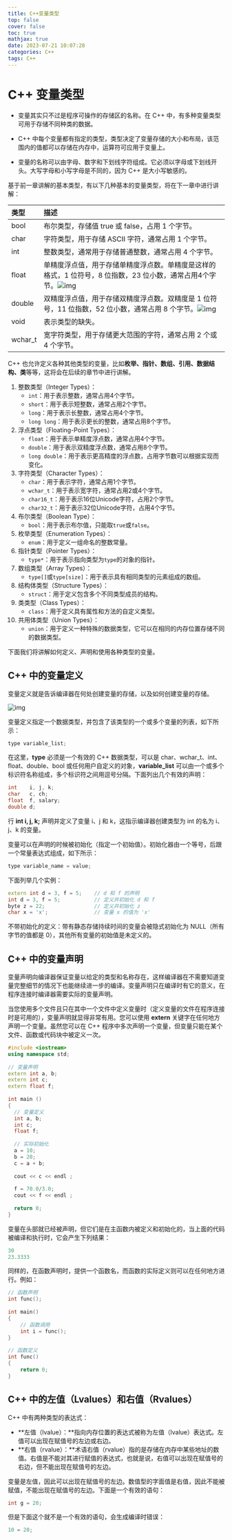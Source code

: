 ```yaml
---
title: C++变量类型
top: false
cover: false
toc: true
mathjax: true
date: 2023-07-21 10:07:28
categories: C++
tags: C++
---
```


# C++ 变量类型

* 变量其实只不过是程序可操作的存储区的名称。在 C++ 中，有多种变量类型可用于存储不同种类的数据。

* C++ 中每个变量都有指定的类型，类型决定了变量存储的大小和布局，该范围内的值都可以存储在内存中，运算符可应用于变量上。

* 变量的名称可以由字母、数字和下划线字符组成。它必须以字母或下划线开头。大写字母和小写字母是不同的，因为 C++ 是大小写敏感的。

<!--more-->

基于前一章讲解的基本类型，有以下几种基本的变量类型，将在下一章中进行讲解：

| 类型    | 描述                                                         |
| :------ | :----------------------------------------------------------- |
| bool    | 布尔类型，存储值 true 或 false，占用 1 个字节。              |
| char    | 字符类型，用于存储 ASCII 字符，通常占用 1 个字节。           |
| int     | 整数类型，通常用于存储普通整数，通常占用 4 个字节。          |
| float   | 单精度浮点值，用于存储单精度浮点数。单精度是这样的格式，1 位符号，8 位指数，23 位小数，通常占用4个字节。![img](./C++变量类型/v2-749cc641eb4d5dafd085e8c23f8826aa_hd.png) |
| double  | 双精度浮点值，用于存储双精度浮点数。双精度是 1 位符号，11 位指数，52 位小数，通常占用 8 个字节。![img](./C++变量类型/v2-48240f0e1e0dd33ec89100cbe2d30707_hd.png) |
| void    | 表示类型的缺失。                                             |
| wchar_t | 宽字符类型，用于存储更大范围的字符，通常占用 2 个或 4 个字节。 |

C++ 也允许定义各种其他类型的变量，比如**枚举、指针、数组、引用、数据结构、类**等等，这将会在后续的章节中进行讲解。

1. 整数类型（Integer Types）：
   - `int`：用于表示整数，通常占用4个字节。
   - `short`：用于表示短整数，通常占用2个字节。
   - `long`：用于表示长整数，通常占用4个字节。
   - `long long`：用于表示更长的整数，通常占用8个字节。
2. 浮点类型（Floating-Point Types）：
   - `float`：用于表示单精度浮点数，通常占用4个字节。
   - `double`：用于表示双精度浮点数，通常占用8个字节。
   - `long double`：用于表示更高精度的浮点数，占用字节数可以根据实现而变化。
3. 字符类型（Character Types）：
   - `char`：用于表示字符，通常占用1个字节。
   - `wchar_t`：用于表示宽字符，通常占用2或4个字节。
   - `char16_t`：用于表示16位Unicode字符，占用2个字节。
   - `char32_t`：用于表示32位Unicode字符，占用4个字节。
4. 布尔类型（Boolean Type）：
   - `bool`：用于表示布尔值，只能取`true`或`false`。
5. 枚举类型（Enumeration Types）：
   - `enum`：用于定义一组命名的整数常量。
6. 指针类型（Pointer Types）：
   - `type*`：用于表示指向类型为`type`的对象的指针。
7. 数组类型（Array Types）：
   - `type[]`或`type[size]`：用于表示具有相同类型的元素组成的数组。
8. 结构体类型（Structure Types）：
   - `struct`：用于定义包含多个不同类型成员的结构。
9. 类类型（Class Types）：
   - `class`：用于定义具有属性和方法的自定义类型。
10. 共用体类型（Union Types）：
    - `union`：用于定义一种特殊的数据类型，它可以在相同的内存位置存储不同的数据类型。

下面我们将讲解如何定义、声明和使用各种类型的变量。

## C++ 中的变量定义

变量定义就是告诉编译器在何处创建变量的存储，以及如何创建变量的存储。

![img](./C++变量类型/cpp-variable-types-2020-12-14.png)

变量定义指定一个数据类型，并包含了该类型的一个或多个变量的列表，如下所示：

```C++
type variable_list;
```

在这里，**type** 必须是一个有效的 C++ 数据类型，可以是 char、wchar_t、int、float、double、bool 或任何用户自定义的对象，**variable_list** 可以由一个或多个标识符名称组成，多个标识符之间用逗号分隔。下面列出几个有效的声明：

```C++
int    i, j, k;
char   c, ch;
float  f, salary;
double d;
```

行 **int i, j, k;** 声明并定义了变量 i、j 和 k，这指示编译器创建类型为 int 的名为 i、j、k 的变量。

变量可以在声明的时候被初始化（指定一个初始值）。初始化器由一个等号，后跟一个常量表达式组成，如下所示：

```c++
type variable_name = value;
```

下面列举几个实例：

```C++
extern int d = 3, f = 5;    // d 和 f 的声明 
int d = 3, f = 5;           // 定义并初始化 d 和 f
byte z = 22;                // 定义并初始化 z
char x = 'x';               // 变量 x 的值为 'x'
```

不带初始化的定义：带有静态存储持续时间的变量会被隐式初始化为 NULL（所有字节的值都是 0），其他所有变量的初始值是未定义的。

## C++ 中的变量声明

变量声明向编译器保证变量以给定的类型和名称存在，这样编译器在不需要知道变量完整细节的情况下也能继续进一步的编译。变量声明只在编译时有它的意义，在程序连接时编译器需要实际的变量声明。

当您使用多个文件且只在其中一个文件中定义变量时（定义变量的文件在程序连接时是可用的），变量声明就显得非常有用。您可以使用 **extern** 关键字在任何地方声明一个变量。虽然您可以在 C++ 程序中多次声明一个变量，但变量只能在某个文件、函数或代码块中被定义一次。

```C++
#include <iostream>
using namespace std;
 
// 变量声明
extern int a, b;
extern int c;
extern float f;
  
int main ()
{
  // 变量定义
  int a, b;
  int c;
  float f;
 
  // 实际初始化
  a = 10;
  b = 20;
  c = a + b;
 
  cout << c << endl ;
 
  f = 70.0/3.0;
  cout << f << endl ;
 
  return 0;
}
```

变量在头部就已经被声明，但它们是在主函数内被定义和初始化的，当上面的代码被编译和执行时，它会产生下列结果：

```C++
30
23.3333
```

同样的，在函数声明时，提供一个函数名，而函数的实际定义则可以在任何地方进行。例如：

```C++
// 函数声明
int func();
 
int main()
{
    // 函数调用
    int i = func();
}
 
// 函数定义
int func()
{
    return 0;
}
```

## C++ 中的左值（Lvalues）和右值（Rvalues）

C++ 中有两种类型的表达式：

- **左值（lvalue）：**指向内存位置的表达式被称为左值（lvalue）表达式。左值可以出现在赋值号的左边或右边。
- **右值（rvalue）：**术语右值（rvalue）指的是存储在内存中某些地址的数值。右值是不能对其进行赋值的表达式，也就是说，右值可以出现在赋值号的右边，但不能出现在赋值号的左边。

变量是左值，因此可以出现在赋值号的左边。数值型的字面值是右值，因此不能被赋值，不能出现在赋值号的左边。下面是一个有效的语句：

```C++
int g = 20;
```

但是下面这个就不是一个有效的语句，会生成编译时错误：

```C++
10 = 20;
```
